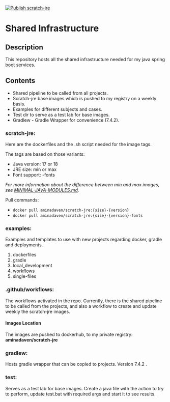 [![Publish scratch-jre](https://github.com/Aminadaven/shared-infrastructure/actions/workflows/publish-scratch-jre.yml/badge.svg)](https://github.com/Aminadaven/v/actions/workflows/publish-scratch-jre.yml)

# Shared Infrastructure

## Description
This repository hosts all the shared infrastructure needed for my java spring boot services. 

## Contents
 - Shared pipeline to be called from all projects.
 - Scratch-jre base images which is pushed to my registry on a weekly basis.
 - Examples for different subjects and cases.
 - Test dir to serve as a test lab for base images.
 - Gradlew - Gradle Wrapper for convenience (7.4.2).

### scratch-jre:
Here are the dockerfiles and the .sh script needed for the image tags.

The tags are based on those variants:
- Java version: 17 or 18
- JRE size: min or max
- Font support: -fonts

_For more information about the difference between min and max images,
see [MINIMAL-JAVA-MODULES.md](MINIMAL-JAVA-MODULES.md)._

Pull commands:
 - `docker pull aminadaven/scratch-jre:{size}-{version}`
 - `docker pull aminadaven/scratch-jre:{size}-{version}-fonts`

### examples:
Examples and templates to use with new projects regarding docker, gradle and deployments.

1. dockerfiles
2. gradle
3. local_development
4. workflows
5. single-files

### .github/workflows:
The workflows activated in the repo. 
Currently, there is the shared pipeline to be called from the projects, 
and also a workflow to create and update weekly the scratch-jre images.

#### Images Location
The images are pushed to dockerhub, to my private registry: **aminadaven/scratch-jre**

### gradlew:
Hosts gradle wrapper that can be copied to projects. Version 7.4.2 .

### test:
Serves as a test lab for base images. 
Create a java file with the action to try to perform, 
update test.bat with required args and start it to see results. 
